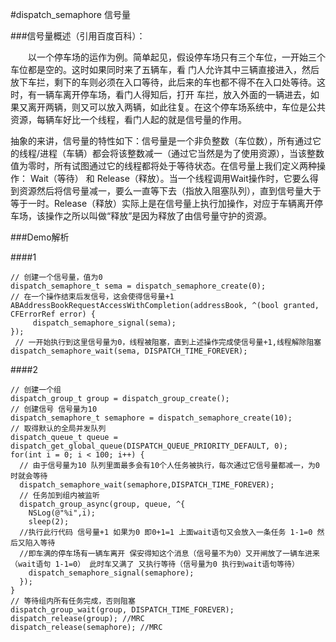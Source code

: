 #dispatch_semaphore 信号量

###信号量概述（引用百度百科）：

　　以一个停车场的运作为例。简单起见，假设停车场只有三个车位，一开始三个车位都是空的。这时如果同时来了五辆车，看 门人允许其中三辆直接进入，然后放下车拦，剩下的车则必须在入口等待，此后来的车也都不得不在入口处等待。这时，有一辆车离开停车场，看门人得知后，打开 车拦，放入外面的一辆进去，如果又离开两辆，则又可以放入两辆，如此往复。在这个停车场系统中，车位是公共资源，每辆车好比一个线程，看门人起的就是信号量的作用。

抽象的来讲，信号量的特性如下：信号量是一个非负整数（车位数），所有通过它的线程/进程（车辆）都会将该整数减一（通过它当然是为了使用资源），当该整数值为零时，所有试图通过它的线程都将处于等待状态。在信号量上我们定义两种操作： Wait（等待） 和 Release（释放）。当一个线程调用Wait操作时，它要么得到资源然后将信号量减一，要么一直等下去（指放入阻塞队列），直到信号量大于等于一时。Release（释放）实际上是在信号量上执行加操作，对应于车辆离开停车场，该操作之所以叫做“释放”是因为释放了由信号量守护的资源。

###Demo解析 

####1
~~~
// 创建一个信号量，值为0  
dispatch_semaphore_t sema = dispatch_semaphore_create(0); 
// 在一个操作结束后发信号，这会使得信号量+1 
ABAddressBookRequestAccessWithCompletion(addressBook, ^(bool granted, CFErrorRef error) { 
     dispatch_semaphore_signal(sema);
});
 // 一开始执行到这里信号量为0，线程被阻塞，直到上述操作完成使信号量+1,线程解除阻塞 
dispatch_semaphore_wait(sema, DISPATCH_TIME_FOREVER);
~~~

####2
~~~
// 创建一个组  
dispatch_group_t group = dispatch_group_create(); 
// 创建信号 信号量为10 
dispatch_semaphore_t semaphore = dispatch_semaphore_create(10); 
// 取得默认的全局并发队列 
dispatch_queue_t queue = dispatch_get_global_queue(DISPATCH_QUEUE_PRIORITY_DEFAULT, 0);
for(int i = 0; i < 100; i++) { 
  // 由于信号量为10 队列里面最多会有10个人任务被执行，每次通过它信号量都减一，为0时就会等待 
  dispatch_semaphore_wait(semaphore,DISPATCH_TIME_FOREVER); 
  // 任务加到组内被监听 
  dispatch_group_async(group, queue, ^{ 
    NSLog(@"%i",i); 
    sleep(2); 
  //执行此行代码 信号量+1 如果为0 即0+1=1 上面wait语句又会放入一条任务 1-1=0 然后又陷入等待
  //即车满的停车场有一辆车离开 保安得知这个消息（信号量不为0）又开闸放了一辆车进来 （wait语句 1-1=0） 此时车又满了 又执行等待（信号量为0 执行到wait语句等待）
    dispatch_semaphore_signal(semaphore);
  }); 
} 
// 等待组内所有任务完成，否则阻塞 
dispatch_group_wait(group, DISPATCH_TIME_FOREVER); 
dispatch_release(group); //MRC
dispatch_release(semaphore); //MRC
~~~
